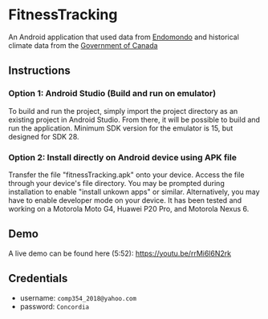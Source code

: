 # FitnessTracking

An Android application that used data from [Endomondo](https://www.endomondo.com/) and
historical climate data from the [Government of Canada](http://climate.weather.gc.ca/)

## Instructions

### Option 1: Android Studio (Build and run on emulator)
To build and run the project, simply import the project directory as an existing project in Android Studio. From there, it will be possible to build and run the application. Minimum SDK version for the emulator is 15, but designed for SDK 28.

### Option 2: Install directly on Android device using APK file
Transfer the file "fitnessTracking.apk" onto your device. Access the file through your device's file directory. You may be prompted during installation to enable "install unkown apps" or similar. Alternatively, you may have to enable developer mode on your device. It has been tested and working on a Motorola Moto G4, Huawei P20 Pro, and Motorola Nexus 6.

## Demo
A live demo can be found here (5:52): https://youtu.be/rrMi6l6N2rk

## Credentials

- username: `comp354_2018@yahoo.com`
- password: `Concordia`
